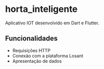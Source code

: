 # horta_inteligente

Aplicativo IOT desenvolvido em Dart e Flutter.

## Funcionalidades

* Requisições HTTP
* Conexão com a plataforma Losant
* Apresentação de dados
